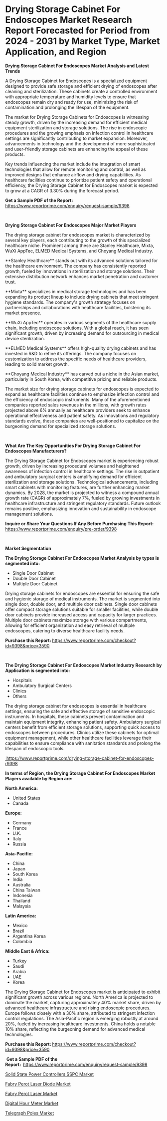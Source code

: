 <p><h1>Drying Storage Cabinet For Endoscopes Market Research Report Forecasted for Period from 2024 -  2031 by Market Type, Market Application, and Region</h1></p><p><strong>Drying Storage Cabinet For Endoscopes Market Analysis and Latest Trends</strong></p>
<p><p>A Drying Storage Cabinet for Endoscopes is a specialized equipment designed to provide safe storage and efficient drying of endoscopes after cleaning and sterilization. These cabinets create a controlled environment with appropriate temperature and humidity levels to ensure that endoscopes remain dry and ready for use, minimizing the risk of contamination and prolonging the lifespan of the equipment.</p><p>The market for Drying Storage Cabinets for Endoscopes is witnessing steady growth, driven by the increasing demand for efficient medical equipment sterilization and storage solutions. The rise in endoscopic procedures and the growing emphasis on infection control in healthcare settings are significantly contributing to market expansion. Moreover, advancements in technology and the development of more sophisticated and user-friendly storage cabinets are enhancing the appeal of these products.</p><p>Key trends influencing the market include the integration of smart technologies that allow for remote monitoring and control, as well as improved designs that enhance airflow and drying capabilities. As healthcare facilities continue to prioritize patient safety and operational efficiency, the Drying Storage Cabinet for Endoscopes market is expected to grow at a CAGR of 3.30% during the forecast period.</p></p>
<p><strong>Get a Sample PDF of the Report:&nbsp;</strong> <a href="https://www.reportprime.com/enquiry/request-sample/9398?utm_campaign=2014&utm_medium=2&utm_source=Github&utm_content=ia&utm_term=25122024&utm_id=drying-storage-cabinet-for-endoscopes">https://www.reportprime.com/enquiry/request-sample/9398</a></p>
<p>&nbsp;</p>
<p><strong>Drying Storage Cabinet For Endoscopes Major Market Players</strong></p>
<p><p>The drying storage cabinet for endoscopes market is characterized by several key players, each contributing to the growth of this specialized healthcare niche. Prominent among these are Stanley Healthcare, Mixta, WuXi AppTec, ELMED Medical Systems, and Choyang Medical Industry.</p><p>**Stanley Healthcare** stands out with its advanced solutions tailored for the healthcare environment. The company has consistently reported growth, fueled by innovations in sterilization and storage solutions. Their extensive distribution network enhances market penetration and customer trust.</p><p>**Mixta** specializes in medical storage technologies and has been expanding its product lineup to include drying cabinets that meet stringent hygiene standards. The company's growth strategy focuses on partnerships and collaborations with healthcare facilities, bolstering its market presence.</p><p>**WuXi AppTec** operates in various segments of the healthcare supply chain, including endoscope solutions. With a global reach, it has seen significant growth, driven by increasing demand for outsourcing in medical device sterilization.</p><p>**ELMED Medical Systems** offers high-quality drying cabinets and has invested in R&D to refine its offerings. The company focuses on customization to address the specific needs of healthcare providers, leading to solid market growth.</p><p>**Choyang Medical Industry** has carved out a niche in the Asian market, particularly in South Korea, with competitive pricing and reliable products. </p><p>The market size for drying storage cabinets for endoscopes is expected to expand as healthcare facilities continue to emphasize infection control and the efficiency of endoscopic instruments. Many of the aforementioned companies reported sales revenues in the millions, with growth rates projected above 6% annually as healthcare providers seek to enhance operational effectiveness and patient safety. As innovations and regulatory standards evolve, these companies are well-positioned to capitalize on the burgeoning demand for specialized storage solutions.</p></p>
<p>&nbsp;</p>
<p><strong>What Are The Key Opportunities For Drying Storage Cabinet For Endoscopes Manufacturers?</strong></p>
<p><p>The Drying Storage Cabinet for Endoscopes market is experiencing robust growth, driven by increasing procedural volumes and heightened awareness of infection control in healthcare settings. The rise in outpatient and ambulatory surgical centers is amplifying demand for efficient sterilization and storage solutions. Technological advancements, including smart cabinets with monitoring features, are further enhancing market dynamics. By 2028, the market is projected to witness a compound annual growth rate (CAGR) of approximately 7%, fueled by growing investments in healthcare infrastructure and stringent regulatory standards. Future outlook remains positive, emphasizing innovation and sustainability in endoscope management solutions.</p></p>
<p><strong>Inquire or Share Your Questions If Any Before Purchasing This Report:</strong> <a href="https://www.reportprime.com/enquiry/pre-order/9398?utm_campaign=2014&utm_medium=2&utm_source=Github&utm_content=ia&utm_term=25122024&utm_id=drying-storage-cabinet-for-endoscopes">https://www.reportprime.com/enquiry/pre-order/9398</a></p>
<p>&nbsp;</p>
<p><strong>Market Segmentation</strong></p>
<p><strong>The Drying Storage Cabinet For Endoscopes Market Analysis by types is segmented into:</strong></p>
<p><ul><li>Single Door Cabinet</li><li>Double Door Cabinet</li><li>Multiple Door Cabinet</li></ul></p>
<p><p>Drying storage cabinets for endoscopes are essential for ensuring the safe and hygienic storage of medical instruments. The market is segmented into single door, double door, and multiple door cabinets. Single door cabinets offer compact storage solutions suitable for smaller facilities, while double door cabinets provide increased access and capacity for larger practices. Multiple door cabinets maximize storage with various compartments, allowing for efficient organization and easy retrieval of multiple endoscopes, catering to diverse healthcare facility needs.</p></p>
<p><strong>Purchase this Report:&nbsp;</strong><a href="https://www.reportprime.com/checkout?id=9398&price=3590&utm_campaign=2014&utm_medium=2&utm_source=Github&utm_content=ia&utm_term=25122024&utm_id=drying-storage-cabinet-for-endoscopes">https://www.reportprime.com/checkout?id=9398&price=3590</a></p>
<p>&nbsp;</p>
<p><strong>The Drying Storage Cabinet For Endoscopes Market Industry Research by Application is segmented into:</strong></p>
<p><ul><li>Hospitals</li><li>Ambulatory Surgical Centers</li><li>Clinics</li><li>Others</li></ul></p>
<p><p>The drying storage cabinet for endoscopes is essential in healthcare settings, ensuring the safe and effective storage of sensitive endoscopic instruments. In hospitals, these cabinets prevent contamination and maintain equipment integrity, enhancing patient safety. Ambulatory surgical centers benefit from efficient storage solutions, supporting quick access to endoscopes between procedures. Clinics utilize these cabinets for optimal equipment management, while other healthcare facilities leverage their capabilities to ensure compliance with sanitation standards and prolong the lifespan of endoscopic tools.</p></p>
<p><a href="https://www.reportprime.com/drying-storage-cabinet-for-endoscopes-r9398?utm_campaign=2014&utm_medium=2&utm_source=Github&utm_content=ia&utm_term=25122024&utm_id=drying-storage-cabinet-for-endoscopes">&nbsp;https://www.reportprime.com/drying-storage-cabinet-for-endoscopes-r9398</a></p>
<p><strong>In terms of Region, the Drying Storage Cabinet For Endoscopes Market Players available by Region are:</strong></p>
<p>
    <p> <strong> North America: </strong>
        <ul>
            <li>United States</li>
            <li>Canada</li>
        </ul>
        </p> 
    <p> <strong> Europe: </strong>
        <ul>
            <li>Germany</li>
            <li>France</li>
            <li>U.K.</li>
            <li>Italy</li>
            <li>Russia</li>
        </ul>
        </p> 
    <p> <strong> Asia-Pacific: </strong>
        <ul>
            <li>China</li>
            <li>Japan</li>
            <li>South Korea</li>
            <li>India</li>
            <li>Australia</li>
            <li>China Taiwan</li>
            <li>Indonesia</li>
            <li>Thailand</li>
            <li>Malaysia</li>
        </ul>
        </p> 
    <p> <strong> Latin America: </strong>
        <ul>
            <li>Mexico</li>
            <li>Brazil</li>
            <li>Argentina Korea</li>
            <li>Colombia</li>
        </ul>
        </p> 
    <p> <strong> Middle East & Africa: </strong>
        <ul>
            <li>Turkey</li>
            <li>Saudi</li>
            <li>Arabia</li>
            <li>UAE</li>
            <li>Korea</li>
        </ul>
    </p>
    </p>
<p><p>The Drying Storage Cabinet for Endoscopes market is anticipated to exhibit significant growth across various regions. North America is projected to dominate the market, capturing approximately 40% market share, driven by advanced healthcare infrastructure and rising endoscopic procedures. Europe follows closely with a 30% share, attributed to stringent infection control regulations. The Asia-Pacific region is emerging robustly at around 20%, fueled by increasing healthcare investments. China holds a notable 10% share, reflecting the burgeoning demand for advanced medical technologies.</p></p>
<p><strong>Purchase this Report: </strong><a href="https://www.reportprime.com/checkout?id=9398&price=3590&utm_campaign=2014&utm_medium=2&utm_source=Github&utm_content=ia&utm_term=25122024&utm_id=drying-storage-cabinet-for-endoscopes">https://www.reportprime.com/checkout?id=9398&price=3590</a></p>
<p>&nbsp;<strong>Get a Sample PDF of the Report:&nbsp;&nbsp;</strong><a href="https://www.reportprime.com/enquiry/request-sample/9398?utm_campaign=2014&utm_medium=2&utm_source=Github&utm_content=ia&utm_term=25122024&utm_id=drying-storage-cabinet-for-endoscopes">https://www.reportprime.com/enquiry/request-sample/9398</a></p>
<p><strong></strong></p>
<p><p><a href="https://www.linkedin.com/pulse/market-insights-evaluating-competitors-solid-state-power-controllers-z4ocf?utm_campaign=2014&utm_medium=2&utm_source=Github&utm_content=ia&utm_term=25122024&utm_id=drying-storage-cabinet-for-endoscopes">Solid State Power Controllers SSPC Market</a></p><p><a href="https://www.linkedin.com/pulse/based-recent-analysis-fabry-perot-laser-diode-market-2ulqc?utm_campaign=2014&utm_medium=2&utm_source=Github&utm_content=ia&utm_term=25122024&utm_id=drying-storage-cabinet-for-endoscopes">Fabry Perot Laser Diode Market</a></p><p><a href="https://www.linkedin.com/pulse/detailed-market-size-growth-fabry-perot-laser-sector-scwfc?utm_campaign=2014&utm_medium=2&utm_source=Github&utm_content=ia&utm_term=25122024&utm_id=drying-storage-cabinet-for-endoscopes">Fabry Perot Laser Market</a></p><p><a href="https://www.linkedin.com/pulse/digital-hour-meter-market-research-report-shows-impressive-jzbmf?utm_campaign=2014&utm_medium=2&utm_source=Github&utm_content=ia&utm_term=25122024&utm_id=drying-storage-cabinet-for-endoscopes">Digital Hour Meter Market</a></p><p><a href="https://www.linkedin.com/pulse/market-insights-telegraph-poles-sector-2024-2031-expected-cagr-awgef?utm_campaign=2014&utm_medium=2&utm_source=Github&utm_content=ia&utm_term=25122024&utm_id=drying-storage-cabinet-for-endoscopes">Telegraph Poles Market</a></p></p>